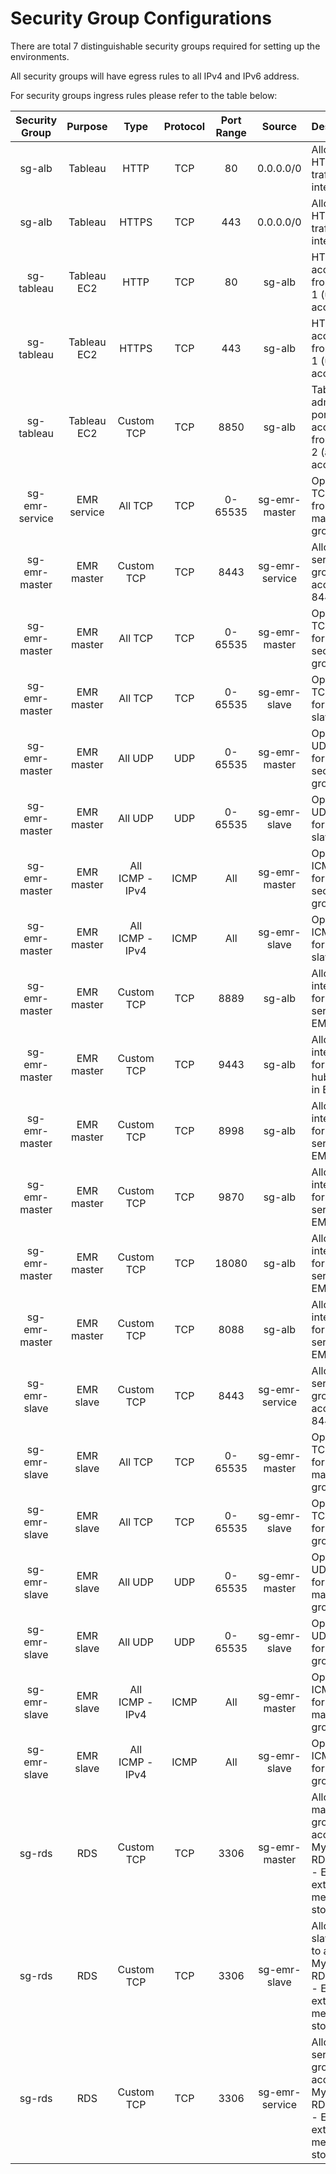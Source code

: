 # Security Group Configurations

There are total 7 distinguishable security groups required for setting up the environments.

All security groups will have egress rules to all IPv4 and IPv6 address.

For security groups ingress rules please refer to the table below:

| Security Group | Purpose | Type | Protocol | Port Range | Source | Description |
| :---: | :---: | :---: | :---: | :---: | :---: | :--- |
| sg-alb | Tableau | HTTP | TCP | 80 | 0.0.0.0/0 | Allow all HTTP traffic from internet |
| sg-alb | Tableau | HTTPS | TCP | 443 | 0.0.0.0/0 | Allow all HTTPS traffic from internet |
| sg-tableau | Tableau EC2 | HTTP | TCP | 80 | sg-alb | HTTP access from ALB-1 (user access) |
| sg-tableau | Tableau EC2 | HTTPS | TCP | 443 | sg-alb | HTTPS access from ALB-1 (user access) |
| sg-tableau | Tableau EC2 | Custom TCP | TCP | 8850 | sg-alb | Tableau admin portal access from ALB-2 (admin access) |
| sg-emr-service | EMR service | All TCP | TCP | 0-65535 | sg-emr-master | Open all TCP ports from EMR master groups |
| sg-emr-master | EMR master | Custom TCP | TCP | 8443 | sg-emr-service | Allow EMR service group to access 8443 port |
| sg-emr-master | EMR master | All TCP | TCP | 0-65535 | sg-emr-master | Open all TCP ports for same security group |
| sg-emr-master | EMR master | All TCP | TCP | 0-65535 | sg-emr-slave | Open all TCP ports for EMR slave group |
| sg-emr-master | EMR master | All UDP | UDP | 0-65535 | sg-emr-master | Open all UDP ports for same security group |
| sg-emr-master | EMR master | All UDP | UDP | 0-65535 | sg-emr-slave | Open all UDP ports for EMR slave group |
| sg-emr-master | EMR master | All ICMP - IPv4 | ICMP | All | sg-emr-master | Open all ICMP ports for same security group |
| sg-emr-master | EMR master | All ICMP - IPv4 | ICMP | All | sg-emr-slave | Open all ICMP ports for EMR slave group |
| sg-emr-master | EMR master | Custom TCP | TCP | 8889 | sg-alb | Allow internal link for presto service in EMR |
| sg-emr-master | EMR master | Custom TCP | TCP | 9443 | sg-alb | Allow internal link for jupyter hub service in EMR |
| sg-emr-master | EMR master | Custom TCP | TCP | 8998 | sg-alb | Allow internal link for livy service in EMR |
| sg-emr-master | EMR master | Custom TCP | TCP | 9870 | sg-alb | Allow internal link for HDFS service in EMR |
| sg-emr-master | EMR master | Custom TCP | TCP | 18080 | sg-alb | Allow internal link for spark service in EMR |
| sg-emr-master | EMR master | Custom TCP | TCP | 8088 | sg-alb | Allow internal link for yarn service in EMR |
| sg-emr-slave | EMR slave | Custom TCP | TCP | 8443 | sg-emr-service | Allow EMR service group to access 8443 port |
| sg-emr-slave | EMR slave | All TCP | TCP | 0-65535 | sg-emr-master | Open all TCP ports for EMR master group |
| sg-emr-slave | EMR slave | All TCP | TCP | 0-65535 | sg-emr-slave | Open all TCP ports for same group |
| sg-emr-slave | EMR slave | All UDP | UDP | 0-65535 | sg-emr-master | Open all UDP ports for EMR master group |
| sg-emr-slave | EMR slave | All UDP | UDP | 0-65535 | sg-emr-slave | Open all UDP ports for same group |
| sg-emr-slave | EMR slave | All ICMP - IPv4 | ICMP | All | sg-emr-master | Open all ICMP ports for EMR master group |
| sg-emr-slave | EMR slave | All ICMP - IPv4 | ICMP | All | sg-emr-slave | Open all ICMP ports for same group |
| sg-rds | RDS | Custom TCP | TCP | 3306 | sg-emr-master | Allow EMR master group to access MySQL RDS 3306 - EMR external metadata store |
| sg-rds | RDS | Custom TCP | TCP | 3306 | sg-emr-slave | Allow EMR slave group to access MySQL RDS 3306 - EMR external metadata store |
| sg-rds | RDS | Custom TCP | TCP | 3306 | sg-emr-service | Allow EMR service group to access MySQL RDS 3306 - EMR external metadata store |
